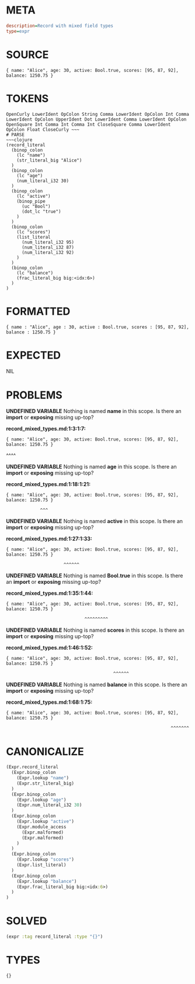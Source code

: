 # META
~~~ini
description=Record with mixed field types
type=expr
~~~
# SOURCE
~~~roc
{ name: "Alice", age: 30, active: Bool.true, scores: [95, 87, 92], balance: 1250.75 }
~~~
# TOKENS
~~~text
OpenCurly LowerIdent OpColon String Comma LowerIdent OpColon Int Comma LowerIdent OpColon UpperIdent Dot LowerIdent Comma LowerIdent OpColon OpenSquare Int Comma Int Comma Int CloseSquare Comma LowerIdent OpColon Float CloseCurly ~~~
# PARSE
~~~clojure
(record_literal
  (binop_colon
    (lc "name")
    (str_literal_big "Alice")
  )
  (binop_colon
    (lc "age")
    (num_literal_i32 30)
  )
  (binop_colon
    (lc "active")
    (binop_pipe
      (uc "Bool")
      (dot_lc "true")
    )
  )
  (binop_colon
    (lc "scores")
    (list_literal
      (num_literal_i32 95)
      (num_literal_i32 87)
      (num_literal_i32 92)
    )
  )
  (binop_colon
    (lc "balance")
    (frac_literal_big big:<idx:6>)
  )
)
~~~
# FORMATTED
~~~roc
{ name : "Alice", age : 30, active : Bool.true, scores : [95, 87, 92], balance : 1250.75 }
~~~
# EXPECTED
NIL
# PROBLEMS
**UNDEFINED VARIABLE**
Nothing is named **name** in this scope.
Is there an **import** or **exposing** missing up-top?

**record_mixed_types.md:1:3:1:7:**
```roc
{ name: "Alice", age: 30, active: Bool.true, scores: [95, 87, 92], balance: 1250.75 }
```
  ^^^^


**UNDEFINED VARIABLE**
Nothing is named **age** in this scope.
Is there an **import** or **exposing** missing up-top?

**record_mixed_types.md:1:18:1:21:**
```roc
{ name: "Alice", age: 30, active: Bool.true, scores: [95, 87, 92], balance: 1250.75 }
```
                 ^^^


**UNDEFINED VARIABLE**
Nothing is named **active** in this scope.
Is there an **import** or **exposing** missing up-top?

**record_mixed_types.md:1:27:1:33:**
```roc
{ name: "Alice", age: 30, active: Bool.true, scores: [95, 87, 92], balance: 1250.75 }
```
                          ^^^^^^


**UNDEFINED VARIABLE**
Nothing is named **Bool.true** in this scope.
Is there an **import** or **exposing** missing up-top?

**record_mixed_types.md:1:35:1:44:**
```roc
{ name: "Alice", age: 30, active: Bool.true, scores: [95, 87, 92], balance: 1250.75 }
```
                                  ^^^^^^^^^


**UNDEFINED VARIABLE**
Nothing is named **scores** in this scope.
Is there an **import** or **exposing** missing up-top?

**record_mixed_types.md:1:46:1:52:**
```roc
{ name: "Alice", age: 30, active: Bool.true, scores: [95, 87, 92], balance: 1250.75 }
```
                                             ^^^^^^


**UNDEFINED VARIABLE**
Nothing is named **balance** in this scope.
Is there an **import** or **exposing** missing up-top?

**record_mixed_types.md:1:68:1:75:**
```roc
{ name: "Alice", age: 30, active: Bool.true, scores: [95, 87, 92], balance: 1250.75 }
```
                                                                   ^^^^^^^


# CANONICALIZE
~~~clojure
(Expr.record_literal
  (Expr.binop_colon
    (Expr.lookup "name")
    (Expr.str_literal_big)
  )
  (Expr.binop_colon
    (Expr.lookup "age")
    (Expr.num_literal_i32 30)
  )
  (Expr.binop_colon
    (Expr.lookup "active")
    (Expr.module_access
      (Expr.malformed)
      (Expr.malformed)
    )
  )
  (Expr.binop_colon
    (Expr.lookup "scores")
    (Expr.list_literal)
  )
  (Expr.binop_colon
    (Expr.lookup "balance")
    (Expr.frac_literal_big big:<idx:6>)
  )
)
~~~
# SOLVED
~~~clojure
(expr :tag record_literal :type "{}")
~~~
# TYPES
~~~roc
{}
~~~
